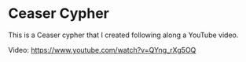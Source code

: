 # Ceaser Cypher

This is a Ceaser cypher that I created following along a YouTube video.

Video: https://www.youtube.com/watch?v=QYng_rXg5OQ
